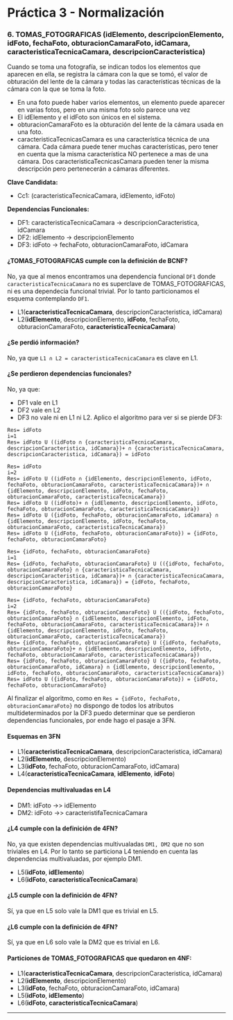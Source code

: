 # Práctica 3 - Normalización

### 6. TOMAS_FOTOGRAFICAS (idElemento, descripcionElemento, idFoto, fechaFoto, obturacionCamaraFoto, idCamara, caracteristicaTecnicaCamara, descripcionCaracteristica)

Cuando se toma una fotografía, se indican todos los elementos que aparecen en ella, se registra la cámara con la que se tomó, el valor de obturación del lente de la cámara y todas las características técnicas de la cámara con la que se toma la foto.
 
* En una foto puede haber varios elementos, un elemento puede aparecer en varias fotos, pero en una misma foto solo parece una vez
* El idElemento y el idFoto son únicos en el sistema.
* obturacionCamaraFoto es la obturación del lente de la cámara usada en una foto.
* caracteristicaTecnicasCamara es una característica técnica de una cámara. Cada cámara puede tener muchas características, pero tener en cuenta que la misma característica NO pertenece a mas de una cámara. Dos caracteristicaTecnicasCamara pueden tener la misma descripción pero pertenecerán a cámaras diferentes.

**Clave Candidata:**
* Cc1: (caracteristicaTecnicaCamara, idElemento, idFoto)

**Dependencias Funcionales:**
* DF1: caracteristicaTecnicaCamara -> descripcionCaracteristica, idCamara
* DF2: idElemento -> descripcionElemento
* DF3: idFoto -> fechaFoto, obturacionCamaraFoto, idCamara


#### ¿TOMAS_FOTOGRAFICAS cumple con la definición de BCNF?

No, ya que al menos encontramos una dependencia funcional `DF1` donde `caracteristicaTecnicaCamara` no es superclave de TOMAS_FOTOGRAFICAS, ni es una dependecia funcional trivial. Por lo tanto particionamos el esquema contemplando `DF1`.

* L1(**caracteristicaTecnicaCamara**, descripcionCaracteristica, idCamara)
* L2(**idElemento**, descripcionElemento, **idFoto**, fechaFoto, obturacionCamaraFoto, **caracteristicaTecnicaCamara**)

#### ¿Se perdió información?

No, ya que `L1 ∩ L2 = caracteristicaTecnicaCamara` es clave en L1.

#### ¿Se perdieron dependencias funcionales?

No, ya que:

* DF1 vale en L1
* DF2 vale en L2
* DF3 no vale ni en L1 ni L2. Aplico el algoritmo para ver si se pierde DF3:
 
```
Res= idFoto
i=1
Res= idFoto U ((idFoto ∩ {caracteristicaTecnicaCamara, descripcionCaracteristica, idCamara})+ ∩ {caracteristicaTecnicaCamara, descripcionCaracteristica, idCamara}) = idFoto 

Res= idFoto
i=2
Res= idFoto U ((idFoto ∩ {idElemento, descripcionElemento, idFoto, fechaFoto, obturacionCamaraFoto, caracteristicaTecnicaCamara})+ ∩ {idElemento, descripcionElemento, idFoto, fechaFoto, obturacionCamaraFoto, caracteristicaTecnicaCamara})
Res= idFoto U ((idFoto)+ ∩ {idElemento, descripcionElemento, idFoto, fechaFoto, obturacionCamaraFoto, caracteristicaTecnicaCamara})
Res= idFoto U ({idFoto, fechaFoto, obturacionCamaraFoto, idCamara} ∩ {idElemento, descripcionElemento, idFoto, fechaFoto, obturacionCamaraFoto, caracteristicaTecnicaCamara})
Res= idFoto U ({idFoto, fechaFoto, obturacionCamaraFoto}) = {idFoto, fechaFoto, obturacionCamaraFoto}

Res= {idFoto, fechaFoto, obturacionCamaraFoto}
i=1
Res= {idFoto, fechaFoto, obturacionCamaraFoto} U (({idFoto, fechaFoto, obturacionCamaraFoto} ∩ {caracteristicaTecnicaCamara, descripcionCaracteristica, idCamara})+ ∩ {caracteristicaTecnicaCamara, descripcionCaracteristica, idCamara}) = {idFoto, fechaFoto, obturacionCamaraFoto} 

Res= {idFoto, fechaFoto, obturacionCamaraFoto}
i=2
Res= {idFoto, fechaFoto, obturacionCamaraFoto} U (({idFoto, fechaFoto, obturacionCamaraFoto} ∩ {idElemento, descripcionElemento, idFoto, fechaFoto, obturacionCamaraFoto, caracteristicaTecnicaCamara})+ ∩ {idElemento, descripcionElemento, idFoto, fechaFoto, obturacionCamaraFoto, caracteristicaTecnicaCamara})
Res= {idFoto, fechaFoto, obturacionCamaraFoto} U ({idFoto, fechaFoto, obturacionCamaraFoto}+ ∩ {idElemento, descripcionElemento, idFoto, fechaFoto, obturacionCamaraFoto, caracteristicaTecnicaCamara})
Res= {idFoto, fechaFoto, obturacionCamaraFoto} U ({idFoto, fechaFoto, obturacionCamaraFoto, idCamara} ∩ {idElemento, descripcionElemento, idFoto, fechaFoto, obturacionCamaraFoto, caracteristicaTecnicaCamara})
Res= idFoto U ({idFoto, fechaFoto, obturacionCamaraFoto}) = {idFoto, fechaFoto, obturacionCamaraFoto}
```

Al finalizar el algoritmo, como en `Res = {idFoto, fechaFoto, obturacionCamaraFoto}` no dispongo de todos los atributos multideterminados por la DF3 puedo determinar que se perdieron dependencias funcionales, por ende hago el pasaje a 3FN.

#### Esquemas en 3FN

* L1(**caracteristicaTecnicaCamara**, descripcionCaracteristica, idCamara)
* L2(**idElemento**, descripcionElemento)
* L3(**idFoto**, fechaFoto, obturacionCamaraFoto, idCamara)
* L4(**caracteristicaTecnicaCamara**, **idElemento**, **idFoto**)

#### Dependencias multivaluadas en L4

* DM1: idFoto ->> idElemento
* DM2: idFoto ->> caracteristifaTecnicaCamara

#### ¿L4 cumple con la definición de 4FN?

No, ya que existen dependencias multivualadas `DM1, DM2` que no son triviales en L4. Por lo tanto se particiona L4 teniendo en cuenta las dependencias multivaluadas, por ejemplo DM1.

* L5(**idFoto**, **idElemento**)
* L6(**idFoto**, **caracteristicaTecnicaCamara**)

#### ¿L5 cumple con la definición de 4FN?

Sí, ya que en L5 solo vale la DM1 que es trivial en L5.

#### ¿L6 cumple con la definición de 4FN?

Sí, ya que en L6 solo vale la DM2 que es trivial en L6.

#### Particiones de TOMAS_FOTOGRAFICAS que quedaron en 4NF:

* L1(**caracteristicaTecnicaCamara**, descripcionCaracteristica, idCamara)
* L2(**idElemento**, descripcionElemento)
* L3(**idFoto**, fechaFoto, obturacionCamaraFoto, idCamara)
* L5(**idFoto**, **idElemento**)
* L6(**idFoto**, **caracteristicaTecnicaCamara**)

---
